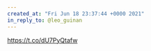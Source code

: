 ```yaml
---
created_at: "Fri Jun 18 23:37:44 +0000 2021"
in_reply_to: @leo_guinan
---
```


https://t.co/dU7PyQtafw